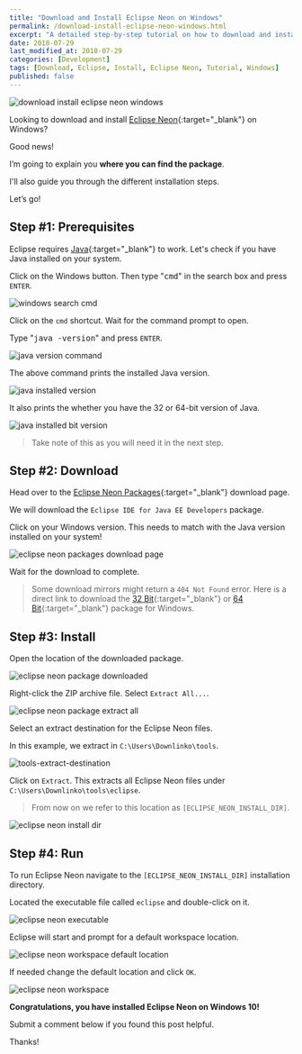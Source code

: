 ```yaml
---
title: "Download and Install Eclipse Neon on Windows"
permalink: /download-install-eclipse-neon-windows.html
excerpt: "A detailed step-by-step tutorial on how to download and install Eclipse Neon on Windows 10."
date: 2018-07-29
last_modified_at: 2018-07-29
categories: [Development]
tags: [Download, Eclipse, Install, Eclipse Neon, Tutorial, Windows]
published: false
---
```


<img src="{{ site.url }}/assets/images/posts/development/eclipse/download-install-eclipse-neon-windows.png" alt="download install eclipse neon windows" class="align-right title-image">

Looking to download and install [Eclipse Neon](https://www.eclipse.org/neon/){:target="_blank"} on Windows?

Good news!

I’m going to explain you **where you can find the package**.

I'll also guide you through the different installation steps.

Let’s go!

## Step #1: Prerequisites

Eclipse requires [Java](http://www.oracle.com/technetwork/java/javase/downloads/index.html){:target="_blank"} to work. Let's check if you have Java installed on your system.

Click on the Windows button. Then type "<kbd>cmd</kbd>" in the search box and press `ENTER`.

<img src="{{ site.url }}/assets/images/posts/development/windows-search-cmd.png" alt="windows search cmd">

Click on the `cmd` shortcut. Wait for the command prompt to open.

Type "<kbd>java -version</kbd>" and press `ENTER`.

<img src="{{ site.url }}/assets/images/posts/development/java-version-command.png" alt="java version command">

The above command prints the installed Java version.

<img src="{{ site.url }}/assets/images/posts/development/java-installed-version.png" alt="java installed version">

It also prints the whether you have the 32 or 64-bit version of Java.

<img src="{{ site.url }}/assets/images/posts/development/java-installed-bit-version.png" alt="java installed bit version">

> Take note of this as you will need it in the next step.

## Step #2: Download

Head over to the [Eclipse Neon Packages](https://www.eclipse.org/downloads/packages/release/Mars/2){:target="_blank"} download page.

We will download the `Eclipse IDE for Java EE Developers` package.

Click on your Windows version. This needs to match with the Java version installed on your system!

<img src="{{ site.url }}/assets/images/posts/development/eclipse/eclipse-neon-packages-download-page.png" alt="eclipse neon packages download page">

Wait for the download to complete.

> Some download mirrors might return a `404 Not Found` error. Here is a direct link to download the [32 Bit](http://mirror.csclub.uwaterloo.ca/eclipse/technology/epp/downloads/release/neon/2/eclipse-jee-neon-2-win32.zip){:target="_blank"} or [64 Bit](http://mirror.csclub.uwaterloo.ca/eclipse/technology/epp/downloads/release/neon/2/eclipse-jee-neon-2-win32-x86_64.zip){:target="_blank"} package for Windows.

## Step #3: Install

Open the location of the downloaded package.

<img src="{{ site.url }}/assets/images/posts/development/eclipse/eclipse-neon-package-downloaded.png" alt="eclipse neon package downloaded">

Right-click the ZIP archive file. Select `Extract All...`.

<img src="{{ site.url }}/assets/images/posts/development/eclipse/eclipse-neon-package-extract-all.png" alt="eclipse neon package extract all">

Select an extract destination for the Eclipse Neon files.

In this example, we extract in `C:\Users\Downlinko\tools`.

<img src="{{ site.url }}/assets/images/posts/development/tools-extract-destination.png" alt="tools-extract-destination">

Click on `Extract`. This extracts all Eclipse Neon files under `C:\Users\Downlinko\tools\eclipse`.

> From now on we refer to this location as `[ECLIPSE_NEON_INSTALL_DIR]`.

<img src="{{ site.url }}/assets/images/posts/development/eclipse/eclipse-neon-install-dir.png" alt="eclipse neon install dir">

## Step #4: Run

To run Eclipse Neon navigate to the `[ECLIPSE_NEON_INSTALL_DIR]` installation directory.

Located the executable file called `eclipse` and double-click on it.

<img src="{{ site.url }}/assets/images/posts/development/eclipse/eclipse-neon-executable.png" alt="eclipse neon executable">

Eclipse will start and prompt for a default workspace location.

<img src="{{ site.url }}/assets/images/posts/development/eclipse/eclipse-neon-workspace-default-location.png" alt="eclipse neon workspace default location">

If needed change the default location and click `OK`.

<img src="{{ site.url }}/assets/images/posts/development/eclipse/eclipse-neon-workspace.png" alt="eclipse neon workspace">

**Congratulations, you have installed Eclipse Neon on Windows 10!**

Submit a comment below if you found this post helpful.

Thanks!
